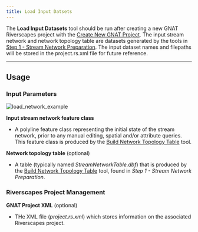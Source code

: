 ```yaml
---
title: Load Input Datsets
---
```


The **Load Input Datasets** tool should be run after creating a new GNAT Riverscapes
project with the [Create New GNAT Project](Project_LoadNetwork).  The input stream network and network topology
table are datasets generated by the tools in [Step 1 - Stream Network Preparation](Stream-Network-Prep).
The input dataset names and filepaths will be stored in the project.rs.xml file for future
reference.

_______________________________________________________________

## Usage

### Input Parameters

![load_network_example]({{site.baseurl}}/images/load_network_form.PNG)

**Input stream network feature class**

* A polyline feature class representing the initial state of the stream network, prior to any
manual editing, spatial and/or attribute queries. This feature class is produced by the
[Build Network Topology Table](Build-Network-Topology-Table) tool.

**Network topology table** (optional)

* A table (typically named *StreamNetworkTable.dbf*) that is produced by the [Build
Network Topology Table](Build-Network-Topology-Table) tool, found in *Step 1 - Stream Network Preparation*.

### Riverscapes Project Management

**GNAT Project XML** (optional)

* THe XML file (*project.rs.xml*) which stores information on the associated Riverscapes project.